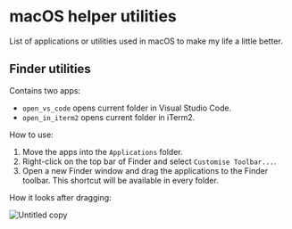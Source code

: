 # macOS helper utilities

List of applications or utilities used in macOS to make my life a little better.

## Finder utilities

Contains two apps:
- `open_vs_code` opens current folder in Visual Studio Code.
- `open_in_iterm2` opens current folder in iTerm2.

How to use:
1. Move the apps into the `Applications` folder.
2. Right-click on the top bar of Finder and select `Customise Toolbar...`.
3. Open a new Finder window and drag the applications to the Finder toolbar. This shortcut will be available in every folder.

How it looks after dragging:

![Untitled copy](https://user-images.githubusercontent.com/55942045/162610463-2ec4f6a8-fad5-45ad-ab78-08818dacfe7e.png)
